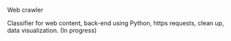Web crawler

Classifier for web content, back-end using Python, https requests, clean up, data visualization. (In progress)
